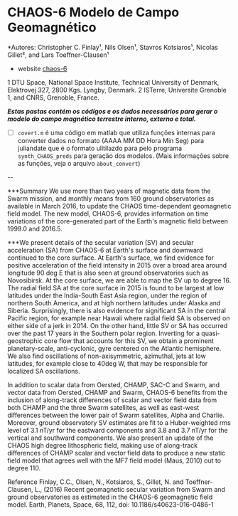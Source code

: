 # CHAOS-6 Modelo de Campo Geomagnético 

*Autores: Christopher C. Finlay¹, Nils Olsen¹, Stavros Kotsiaros¹, Nicolas Gillet², and Lars Toeffner-Clausen¹

* website [chaos-6](http://www.spacecenter.dk/files/magnetic-models/CHAOS-6/)

1 DTU Space, National Space Institute, Technical University of Denmark, Elektrovej 327, 2800 Kgs. Lyngby, Denmark.
2 ISTerre, Universite Grenoble 1, and CNRS, Grenoble, France.



***Estas pastas contém os códigos e os dados necessários para gerar o modelo do campo magnético terrestre interno, externo e total.*** 

- [ ] `covert.m` é uma código em matlab que utiliza funções internas para converter dados no formato (AAAA MM DD Hora Min Seg) para juliandate que é o formato ulitilazdo para pelo programa `synth_CHAOS_preds` para geração dos modelos. (Mais informações sobre as funções, veja o arquivo `about_convert`)










--



***Summary
We use more than two years of magnetic data from the Swarm mission, and monthly means from 160 ground observatories as available in March 2016, to update the CHAOS time-dependent geomagnetic field model. The new model, CHAOS-6, provides information on time variations of the core-generated part of the Earth's magnetic field between 1999.0 and 2016.5. 

***We present details of the secular variation (SV) and secular acceleration (SA) from CHAOS-6 at Earth's surface and downward continued to the core surface. At Earth's surface, we find evidence for positive acceleration of the field intensity in 2015 over a broad area around longitude 90 deg E that is also seen at ground observatories such as Novosibirsk. At the core surface, we are able to map the SV up to degree 16. The radial field SA at the core surface in 2015 is found to be largest at low latitudes under the India-South East Asia region, under the region of northern South America, and at high northern latitudes under Alaska and Siberia. Surprisingly, there is also evidence for significant SA in the central Pacific region, for example near Hawaii where radial field SA is observed on either side of a jerk in 2014. On the other hand, little SV or SA has occurred over the past 17 years in the Southern polar region. Inverting for a quasi-geostrophic core flow that accounts for this SV, we obtain a prominent planetary-scale, anti-cyclonic, gyre centered on the Atlantic hemisphere. We also find oscillations of non-axisymmetric, azimuthal, jets at low latitudes, for example close to 40deg W, that may be responsible for localized SA oscillations. 

In addition to scalar data from Oersted, CHAMP, SAC-C and Swarm, and vector data from Oersted, CHAMP and Swarm, CHAOS-6 benefits from the inclusion of along-track differences of scalar and vector field data from both CHAMP and the three Swarm satellites, as well as east-west differences between the lower pair of Swarm satellites, Alpha and Charlie. Moreover, ground observatory SV estimates are fit to a Huber-weighted rms level of 3.1 nT/yr for the eastward components and 3.8 and 3.7 nT/yr for the vertical and southward components. We also present an update of the CHAOS high degree lithospheric field, making use of along-track differences of CHAMP scalar and vector field data to produce a new static field model that agrees well with the MF7 field model (Maus, 2010) out to degree 110. 

Reference
Finlay, C.C., Olsen, N., Kotsiaros, S., Gillet, N. and Toeffner-Clausen, L., (2016) Recent geomagnetic secular variation from Swarm and ground observatories as estimated in the CHAOS-6 geomagnetic field model. Earth, Planets, Space, 68, 112, doi: 10.1186/s40623-016-0486-1

